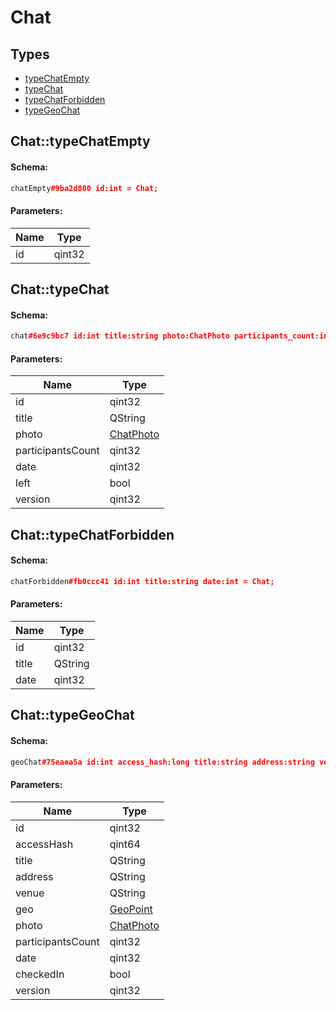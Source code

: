 # Chat

## Types

* [typeChatEmpty](#chattypechatempty)
* [typeChat](#chattypechat)
* [typeChatForbidden](#chattypechatforbidden)
* [typeGeoChat](#chattypegeochat)

## Chat::typeChatEmpty

#### Schema:

```c++
chatEmpty#9ba2d800 id:int = Chat;
```

#### Parameters:

|Name|Type|
|----|----|
|id|qint32|

## Chat::typeChat

#### Schema:

```c++
chat#6e9c9bc7 id:int title:string photo:ChatPhoto participants_count:int date:int left:Bool version:int = Chat;
```

#### Parameters:

|Name|Type|
|----|----|
|id|qint32|
|title|QString|
|photo|[ChatPhoto](chatphoto.md)|
|participantsCount|qint32|
|date|qint32|
|left|bool|
|version|qint32|

## Chat::typeChatForbidden

#### Schema:

```c++
chatForbidden#fb0ccc41 id:int title:string date:int = Chat;
```

#### Parameters:

|Name|Type|
|----|----|
|id|qint32|
|title|QString|
|date|qint32|

## Chat::typeGeoChat

#### Schema:

```c++
geoChat#75eaea5a id:int access_hash:long title:string address:string venue:string geo:GeoPoint photo:ChatPhoto participants_count:int date:int checked_in:Bool version:int = Chat;
```

#### Parameters:

|Name|Type|
|----|----|
|id|qint32|
|accessHash|qint64|
|title|QString|
|address|QString|
|venue|QString|
|geo|[GeoPoint](geopoint.md)|
|photo|[ChatPhoto](chatphoto.md)|
|participantsCount|qint32|
|date|qint32|
|checkedIn|bool|
|version|qint32|


